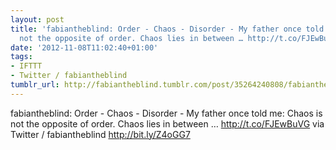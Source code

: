 ```yaml
---
layout: post
title: 'fabiantheblind: Order - Chaos - Disorder - My father once told me: Chaos is
  not the opposite of order. Chaos lies in between … http://t.co/FJEwBuVG'
date: '2012-11-08T11:02:40+01:00'
tags:
- IFTTT
- Twitter / fabiantheblind
tumblr_url: http://fabiantheblind.tumblr.com/post/35264240808/fabiantheblind-order-chaos-disorder-my-father
---
```

fabiantheblind: Order - Chaos - Disorder - My father once told me: Chaos is not the opposite of order. Chaos lies in between … http://t.co/FJEwBuVG
via Twitter / fabiantheblind http://bit.ly/Z4oGG7
